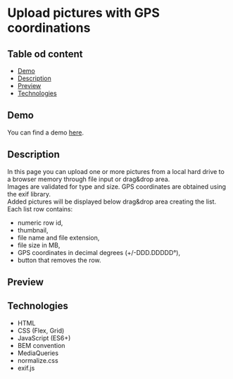 # Upload pictures with GPS coordinations 

## Table od content

* [Demo](#demo)
* [Description](#description)
* [Preview](#preview)
* [Technologies](#technologies)

## Demo

You can find a demo [here](https://paulgrym.github.io/upload-pictures-with-exif-coordinates/).

## Description
In this page you can upload one or more pictures from a local hard drive to a browser memory through file input or drag&drop area. 
</br>Images are validated for type and size. GPS coordinates are obtained using the exif library.
</br>Added pictures will be displayed below drag&drop area creating the list. Each list row contains:
 - numeric row id,
 - thumbnail,
 - file name and file extension,
 - file size in MB,
 - GPS coordinates in decimal degrees (+/-DDD.DDDDD°),
 - button that removes the row.

## Preview
<!-- <img src="./Preview.gif" width="700px"> -->

## Technologies
- HTML
- CSS (Flex, Grid)
- JavaScript (ES6+)
- BEM convention
- MediaQueries
- normalize.css
- exif.js

